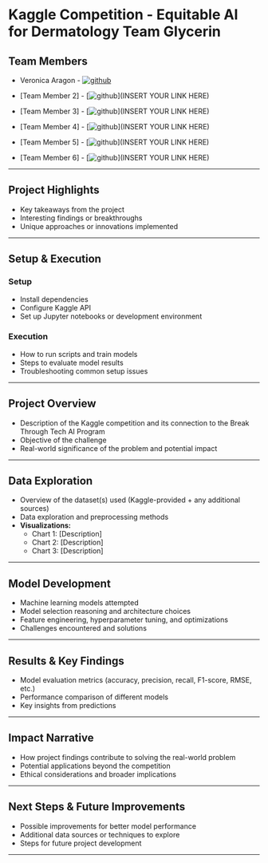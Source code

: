 # Kaggle Competition - Equitable AI for Dermatology Team Glycerin

## Team Members  
- Veronica Aragon - [![github](https://img.shields.io/badge/GitHub-000000?style=for-the-badge&logo=GitHub&logoColor=white)](https://github.com/veronicaragon)
  
- [Team Member 2] -  [![github](https://img.shields.io/badge/GitHub-000000?style=for-the-badge&logo=GitHub&logoColor=white)](INSERT YOUR LINK HERE)
 
- [Team Member 3] -  [![github](https://img.shields.io/badge/GitHub-000000?style=for-the-badge&logo=GitHub&logoColor=white)](INSERT YOUR LINK HERE)
   
- [Team Member 4] -  [![github](https://img.shields.io/badge/GitHub-000000?style=for-the-badge&logo=GitHub&logoColor=white)](INSERT YOUR LINK HERE)
  
- [Team Member 5] -  [![github](https://img.shields.io/badge/GitHub-000000?style=for-the-badge&logo=GitHub&logoColor=white)](INSERT YOUR LINK HERE)
  
- [Team Member 6] -  [![github](https://img.shields.io/badge/GitHub-000000?style=for-the-badge&logo=GitHub&logoColor=white)](INSERT YOUR LINK HERE)
  
---

## Project Highlights  
- Key takeaways from the project  
- Interesting findings or breakthroughs  
- Unique approaches or innovations implemented  

---

## Setup & Execution  
### **Setup**  
- Install dependencies  
- Configure Kaggle API  
- Set up Jupyter notebooks or development environment  

### **Execution**  
- How to run scripts and train models  
- Steps to evaluate model results  
- Troubleshooting common setup issues  

---

## Project Overview 
- Description of the Kaggle competition and its connection to the Break Through Tech AI Program  
- Objective of the challenge  
- Real-world significance of the problem and potential impact  

---

## Data Exploration 
- Overview of the dataset(s) used (Kaggle-provided + any additional sources)  
- Data exploration and preprocessing methods  
- **Visualizations:**  
  - Chart 1: [Description]  
  - Chart 2: [Description]  
  - Chart 3: [Description]  

---

## Model Development  
- Machine learning models attempted  
- Model selection reasoning and architecture choices  
- Feature engineering, hyperparameter tuning, and optimizations  
- Challenges encountered and solutions  

---

## Results & Key Findings 
- Model evaluation metrics (accuracy, precision, recall, F1-score, RMSE, etc.)  
- Performance comparison of different models  
- Key insights from predictions  

---

## Impact Narrative 
- How project findings contribute to solving the real-world problem  
- Potential applications beyond the competition  
- Ethical considerations and broader implications  

---

## Next Steps & Future Improvements 
- Possible improvements for better model performance  
- Additional data sources or techniques to explore  
- Steps for future project development  

---
